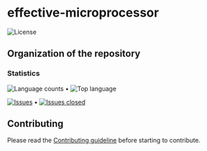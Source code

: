 
effective-microprocessor
========================


![License](https://img.shields.io/github/license/Arkh42/effective-microprocessor)



Organization of the repository
------------------------------


### Statistics

![Language counts](https://img.shields.io/github/languages/count/Arkh42/effective-microprocessor)
&bull;
![Top language](https://img.shields.io/github/languages/top/Arkh42/effective-microprocessor)

[![Issues](https://img.shields.io/github/issues-raw/Arkh42/effective-microprocessor)](https://github.com/Arkh42/effective-microprocessor/issues?q=is%3Aopen+is%3Aissue)
&bull;
[![Issues closed](https://img.shields.io/github/issues-closed-raw/Arkh42/effective-microprocessor)](https://github.com/Arkh42/effective-microprocessor/issues?q=is%3Aissue+is%3Aclosed)



Contributing
------------

Please read the [Contributing guideline](./CONTRIBUTING.md) before starting to contribute.
